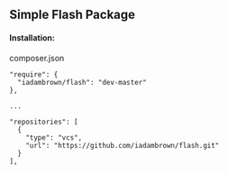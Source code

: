 ## Simple Flash Package

#### Installation:

composer.json
```
"require": {
  "iadambrown/flash": "dev-master"
},

...

"repositories": [
  {
    "type": "vcs",
    "url": "https://github.com/iadambrown/flash.git"
  }
],
```

[//]: # (@todo: https://poser.pugx.org)
